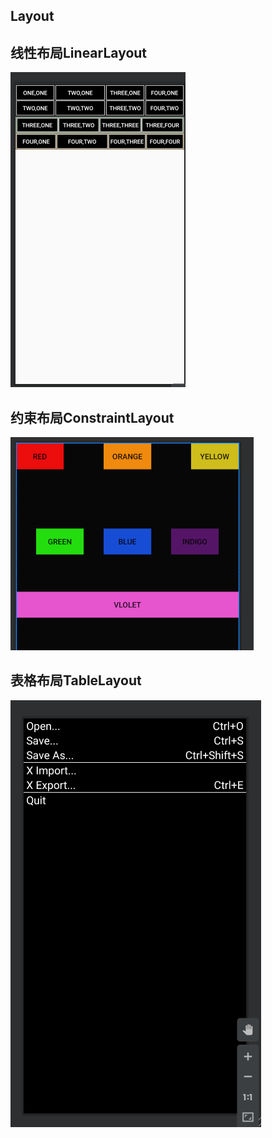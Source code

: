 Layout
-----
## 线性布局LinearLayout
![demo1](https://github.com/fjnu-zs/lyout/blob/master/image/demo1.png)
## 约束布局ConstraintLayout
![demo2](https://github.com/fjnu-zs/lyout/blob/master/image/demo2.png)
## 表格布局TableLayout
![demo3](https://github.com/fjnu-zs/lyout/blob/master/image/demo3.png)

